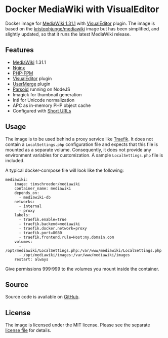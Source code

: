 # Docker MediaWiki with VisualEditor

Docker image for [MediaWiki 1.31.1](https://www.mediawiki.org) with [VisualEditor](https://www.mediawiki.org/wiki/VisualEditor) plugin. The image is based on the [kristophjunge/mediawiki](https://hub.docker.com/r/kristophjunge/mediawiki/) image but has been simplified, and slightly updated, so that it runs the latest MediaWiki release. 

## Features

- [MediaWiki](https://www.mediawiki.org) 1.31.1
- [Nginx](https://www.nginx.com)
- [PHP-FPM](https://php-fpm.org/)
- [VisualEditor](https://www.mediawiki.org/wiki/VisualEditor) plugin
- [UserMerge](https://www.mediawiki.org/wiki/Extension:UserMerge) plugin
- [Parsoid](https://www.mediawiki.org/wiki/Parsoid) running on NodeJS
- Imagick for thumbnail generation
- Intl for Unicode normalization
- APC as in-memory PHP object cache
- Configured with [Short URLs](https://www.mediawiki.org/wiki/Manual:Short_URL)

## Usage

The image is to be used behind a proxy service like [Traefik](https://traefik.io/). It does not contain a `LocalSettings.php` configuration file and expects that this file is mounted as a separate volume. Consequently, it does not provide any environment variables for customization. A sample `LocalSettings.php` file is included.

A typical docker-compose file will look like the following: 

    mediawiki:
        image: timschroeder/mediawiki
        container_name: mediawiki
        depends_on:
          - mediawiki-db
        networks:
          - internal
          - proxy
        labels:
          - traefik.enable=true
          - traefik.backend=mediawiki
          - traefik.docker.network=proxy
          - traefik.port=8080
          - traefik.frontend.rule=Host:my.domain.com
        volumes:
          - /opt/mediawiki/LocalSettings.php:/var/www/mediawiki/LocalSettings.php
          - /opt/mediawiki/images:/var/www/mediawiki/images
        restart: always

Give permissions 999:999 to the volumes you mount inside the container. 

## Source

Source code is available on [GitHub](https://github.com/timschroedernet/docker-mediawiki). 

## License

The image is licensed under the MIT license. Please see the separate [license file](LICENSE) for details.
